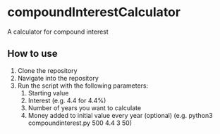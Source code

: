 # compoundInterestCalculator
A calculator for compound interest

## How to use
1. Clone the repository
2. Navigate into the repository
3. Run the script with the following parameters:
   1. Starting value
   2. Interest (e.g. 4.4 for 4.4%)
   3. Number of years you want to calculate
   4. Money added to initial value every year (optional)
(e.g. python3 compoundinterest.py 500 4.4 3 50)
